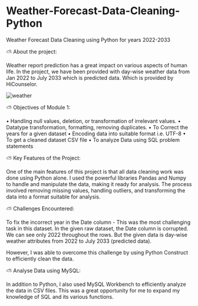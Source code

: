 # Weather-Forecast-Data-Cleaning-Python
Weather Forecast Data Cleaning using Python for years 2022-2033

⛅ About the project:

Weather report prediction has a great impact on various aspects of human life. In the project, we have been provided with day-wise weather data from Jan 2022 to July 2033 which is predicted data.
Which is provided by HiCounselor.

![weather](https://user-images.githubusercontent.com/104161600/219275554-5953d3f5-2c74-4200-a6ef-8fd18ac94571.jpg)

⛅ Objectives of Module 1:

• Handling null values, deletion, or transformation of irrelevant values.
• Datatype transformation, formatting, removing duplicates.
• To Correct the years for a given dataset
• Encoding data into suitable format i.e. UTF-8
• To get a cleaned dataset CSV file
• To analyze Data using SQL problem statements
 
⛅ Key Features of the Project:

One of the main features of this project is that all data cleaning work was done using Python alone. I used the powerful libraries Pandas and Numpy to handle and manipulate the data, making it ready for analysis. The process involved removing missing values, handling outliers, and transforming the data into a format suitable for analysis.
 
⛅ Challenges Encountered:

To fix the incorrect year in the Date column - This was the most challenging task in this dataset. In the given raw dataset, the Date column is corrupted. We can see only 2022 throughout the rows. But the given data is day-wise weather attributes from 2022 to July 2033 (predicted data).

However, I was able to overcome this challenge by using Python Construct to efficiently clean the data.
 
⛅ Analyse Data using MySQL:

In addition to Python, I also used MySQL Workbench to
efficiently analyze the data in CSV files. This was a great opportunity for me to expand my knowledge of SQL and its various
functions.
